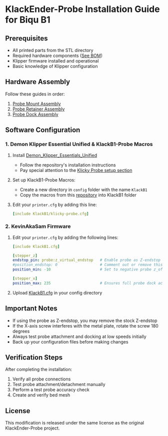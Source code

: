 # KlackEnder-Probe Installation Guide for Biqu B1

## Prerequisites
- All printed parts from the STL directory
- Required hardware components ([See BOM](https://kevinakasam.com/klack-bom/))
- Klipper firmware installed and operational
- Basic knowledge of Klipper configuration

## Hardware Assembly
Follow these guides in order:
1. [Probe Mount Assembly](https://kevinakasam.com/lets-build-the-probe-mount/)
2. [Probe Retainer Assembly](https://kevinakasam.com/lets-build-the-probe-retainer/)
3. [Probe Dock Assembly](https://kevinakasam.com/lets-build-the-probe-dock/)

## Software Configuration

### 1. Demon Klipper Essential Unified & KlackB1-Probe Macros

1. Install [Demon_Klipper_Essentials_Unified](https://github.com/3DPrintDemon/Demon_Klipper_Essentials_Unified/tree/main)
   - Follow the repository's installation instructions
   - Pay special attention to the [Klicky Probe setup section](https://github.com/3DPrintDemon/Demon_Klipper_Essentials_Unified/blob/main/Documentation/INSTALL_INSTRUCTIONS/General%20_Setup_For_All_Printers/INSTALL_INSTRUCTIONS.md#unless-youre-using-klicky-probe)

2. Set up KlackB1-Probe Macros:
   - Create a new directory in `config` folder with the name `KlackB1`
   - Copy the macros from this [repository](https://github.com/Trei-D/KlackB1-Probe-Macros) into KlackB1 folder


3. Edit your `printer.cfg` by adding this line:
   ```yaml
   [include KlackB1/klicky-probe.cfg]
   ```

### 2. KevinAkaSam Firmware

1. Edit your `printer.cfg` by adding the following lines:
   ```yaml
   [include KlackB1.cfg]
   ```
   ```yaml
   [stepper_z]
   endstop_pin: probe:z_virtual_endstop   # Enable probe as Z-endstop
   #position_endstop: 0                   # Comment out or remove this line
   position_min: -10                      # Set to negative probe z_offset value
   
   [stepper_x]
   position_max: 235                      # Ensures full probe dock access
   ```

2. Upload [KlackB1.cfg](https://github.com/Trei-D/Biqu-B1-Klack-Probe/blob/main/Firmware/KlackB1.cfg) in your config directory

## Important Notes

- If using the probe as Z-endstop, you may remove the stock Z-endstop
- If the X-axis screw interferes with the metal plate, rotate the screw 180 degrees
- Always test probe attachment and docking at low speeds initially
- Back up your configuration files before making changes

## Verification Steps

After completing the installation:
1. Verify all probe connections
2. Test probe attachment/detachment manually
3. Perform a test probe accuracy check
4. Create and verify bed mesh


## License

This modification is released under the same license as the original KlackEnder-Probe project.